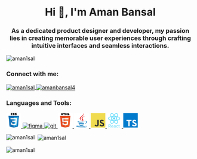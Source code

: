 <h1 align="center">Hi 👋, I'm Aman Bansal</h1>
<h3 align="center">As a dedicated product designer and developer, my passion lies in creating memorable user experiences through crafting intuitive interfaces and seamless interactions.</h3>
<p align="left">
  <img src="https://komarev.com/ghpvc/?username=aman1sal&label=Profile%20views&color=0e75b6&style=flat" alt="aman1sal" />
</p>
<h3 align="left">Connect with me:</h3>
<p align="left">
  <a href="https://linkedin.com/in/aman1sal" target="blank">
    <img align="center" src="https://raw.githubusercontent.com/rahuldkjain/github-profile-readme-generator/master/src/images/icons/Social/linked-in-alt.svg" alt="aman1sal" height="30" width="40" />
  </a>
  <a href="https://www.behance.net/amanbansal4" target="blank">
    <img align="center" src="http://www.w3.org/2000/svg" alt="amanbansal4" height="30" width="40" />
  </a>
</p>
<h3 align="left">Languages and Tools:</h3>
<p align="left">
  <a href="https://www.w3schools.com/css/" target="_blank" rel="noreferrer">
    <img src="https://raw.githubusercontent.com/devicons/devicon/master/icons/css3/css3-original-wordmark.svg" alt="css3" width="40" height="40" />
  </a>
  <a href="https://www.figma.com/" target="_blank" rel="noreferrer">
    <img src="https://www.vectorlogo.zone/logos/figma/figma-icon.svg" alt="figma" width="40" height="40" />
  </a>
  <a href="https://git-scm.com/" target="_blank" rel="noreferrer">
    <img src="https://www.vectorlogo.zone/logos/git-scm/git-scm-icon.svg" alt="git" width="40" height="40" />
  </a>
  <a href="https://www.w3.org/html/" target="_blank" rel="noreferrer">
    <img src="https://raw.githubusercontent.com/devicons/devicon/master/icons/html5/html5-original-wordmark.svg" alt="html5" width="40" height="40" />
  </a>
  <a href="https://www.java.com" target="_blank" rel="noreferrer">
    <img src="https://raw.githubusercontent.com/devicons/devicon/master/icons/java/java-original.svg" alt="java" width="40" height="40" />
  </a>
  <a href="https://developer.mozilla.org/en-US/docs/Web/JavaScript" target="_blank" rel="noreferrer">
    <img src="https://raw.githubusercontent.com/devicons/devicon/master/icons/javascript/javascript-original.svg" alt="javascript" width="40" height="40" />
  </a>
  <a href="https://reactjs.org/" target="_blank" rel="noreferrer">
    <img src="https://raw.githubusercontent.com/devicons/devicon/master/icons/react/react-original-wordmark.svg" alt="react" width="40" height="40" />
  </a>
  <a href="https://www.typescriptlang.org/" target="_blank" rel="noreferrer">
    <img src="https://raw.githubusercontent.com/devicons/devicon/master/icons/typescript/typescript-original.svg" alt="typescript" width="40" height="40" />
  </a>
</p>
<p>
  <img align="left" src="https://github-readme-stats.vercel.app/api/top-langs?username=aman1sal&show_icons=true&locale=en&layout=compact" alt="aman1sal" />
</p>
<p>&nbsp; <img align="center" src="https://github-readme-stats.vercel.app/api?username=aman1sal&show_icons=true&locale=en" alt="aman1sal" />
</p>
<p>
  <img align="center" src="https://github-readme-streak-stats.herokuapp.com/?user=aman1sal&" alt="aman1sal" />
</p>
